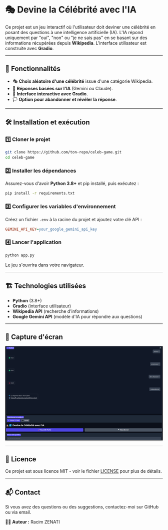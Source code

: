 # 🎭 Devine la Célébrité avec l'IA

Ce projet est un jeu interactif où l'utilisateur doit deviner une célébrité en posant des questions à une intelligence artificielle (IA). L'IA répond uniquement par "oui", "non" ou "je ne sais pas" en se basant sur des informations récupérées depuis **Wikipedia**. L'interface utilisateur est construite avec **Gradio**.

---

## 🚀 Fonctionnalités

- 🎭 **Choix aléatoire d'une célébrité** issue d'une catégorie Wikipedia.
- 🤖 **Réponses basées sur l'IA** (Gemini ou Claude).
- 🎤 **Interface interactive avec Gradio**.
- 🏳️ **Option pour abandonner et révéler la réponse**.

---

## 🛠️ Installation et exécution

### 1️⃣ Cloner le projet
```sh
git clone https://github.com/ton-repo/celeb-game.git
cd celeb-game
```

### 2️⃣ Installer les dépendances
Assurez-vous d'avoir **Python 3.8+** et pip installé, puis exécutez :
```sh
pip install -r requirements.txt
```

### 3️⃣ Configurer les variables d'environnement
Créez un fichier `.env` à la racine du projet et ajoutez votre clé API :
```ini
GEMINI_API_KEY=your_google_gemini_api_key
```

### 4️⃣ Lancer l'application
```sh
python app.py
```
Le jeu s'ouvrira dans votre navigateur.

---

## 🏗️ Technologies utilisées

- **Python** (3.8+)
- **Gradio** (interface utilisateur)
- **Wikipedia API** (recherche d'informations)
- **Google Gemini API** (modèle d'IA pour répondre aux questions)

---

## 📸 Capture d'écran

![Screenshot](Akinator.png)

---

## 📜 Licence
Ce projet est sous licence MIT - voir le fichier [LICENSE](LICENSE) pour plus de détails.

---

## 📬 Contact
Si vous avez des questions ou des suggestions, contactez-moi sur GitHub ou via email.

👨‍💻 **Auteur :** Racim ZENATI

